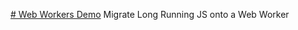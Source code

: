 [# Web Workers Demo](https://claudiordgz.github.io/web-workers-demo)
Migrate Long Running JS onto a Web Worker

